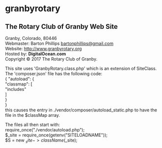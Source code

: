 granbyrotary
=

The Rotary Club of Granby Web Site
-
Granby, Colorado, 80446  
Webmaster: Barton Phillips bartonphillips@gmail.com  
Website: http://www.granbyrotary.org  
Hosted by: **DigitalOcean.com**  
Copyright &copy; 2017 The Rotary Club of Granby.

This site uses 'GranbyRotary.class.php' which is an extension of SiteClass. The 'composer.json' file has the following code:  
{
      "autoload": {  
        "classmap": [  
          "includes"  
        ]  
      }  
}  
this causes the entry in ./vendor/composer/autoload_static.php to have the file in the $classMap array.

The files all then start with:  
      require_once("./vendor/autoload.php");  
      $_site = require_once(getenv("SITELOADNAME"));  
      $S = new $_site->className($_site);  

